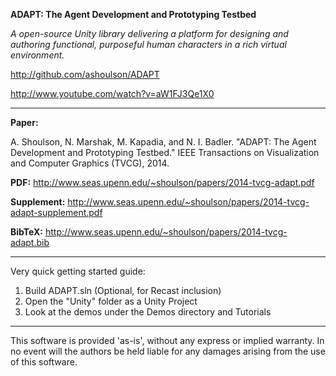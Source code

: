 **ADAPT: The Agent Development and Prototyping Testbed**

*A open-source Unity library delivering a platform for designing and authoring functional, purposeful human characters in a rich virtual environment.* 

http://github.com/ashoulson/ADAPT

http://www.youtube.com/watch?v=aW1FJ3Qe1X0

---

**Paper:**

A. Shoulson, N. Marshak, M. Kapadia, and N. I. Badler. "ADAPT: The Agent Development and Prototyping Testbed." IEEE Transactions on Visualization and Computer Graphics (TVCG), 2014.

**PDF:** http://www.seas.upenn.edu/~shoulson/papers/2014-tvcg-adapt.pdf

**Supplement:** http://www.seas.upenn.edu/~shoulson/papers/2014-tvcg-adapt-supplement.pdf

**BibTeX:** http://www.seas.upenn.edu/~shoulson/papers/2014-tvcg-adapt.bib

---

Very quick getting started guide:

1. Build ADAPT.sln (Optional, for Recast inclusion)
2. Open the "Unity" folder as a Unity Project
3. Look at the demos under the Demos directory and Tutorials

---

This software is provided 'as-is', without any express or implied warranty. In no event will the authors be held liable for any damages arising from the use of this software.
